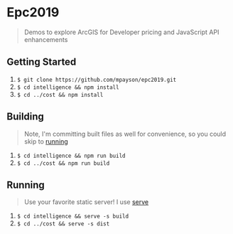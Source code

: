 # Epc2019
> Demos to explore ArcGIS for Developer pricing and JavaScript API enhancements

## Getting Started

1. `$ git clone https://github.com/mpayson/epc2019.git`
2. `$ cd intelligence && npm install`
3. `$ cd ../cost && npm install`

## Building
> Note, I'm committing built files as well for convenience, so you could skip to [running](#running)

1. `$ cd intelligence && npm run build`
2. `$ cd ../cost && npm run build`

## Running
> Use your favorite static server! I use [serve](https://www.npmjs.com/package/serve)

1. `$ cd intelligence && serve -s build`
2. `$ cd ../cost && serve -s dist`
